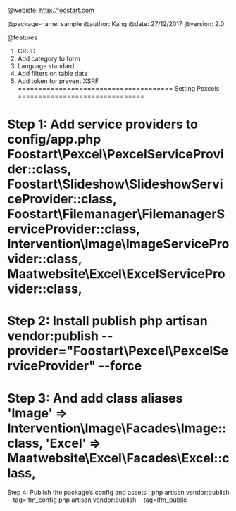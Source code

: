 @webiste: http://foostart.com

@package-name: sample
@author: Kang
@date: 27/12/2017
@version: 2.0

@features

1. CRUD
2. Add category to form
3. Language standard
4. Add filters on table data
5. Add token for prevent XSRF
====================================== Setting Pexcels ===============================

Step 1: Add service providers to config/app.php
Foostart\Pexcel\PexcelServiceProvider::class,
Foostart\Slideshow\SlideshowServiceProvider::class,
Foostart\Filemanager\FilemanagerServiceProvider::class,
Intervention\Image\ImageServiceProvider::class,
Maatwebsite\Excel\ExcelServiceProvider::class,
=======================================================================================
Step 2: Install publish
php artisan vendor:publish --provider="Foostart\\Pexcel\\PexcelServiceProvider" --force
========================================================================================
Step 3: And add class aliases
'Image' => Intervention\Image\Facades\Image::class,
'Excel' => Maatwebsite\Excel\Facades\Excel::class,
========================================================================================
Step 4: Publish the package’s config and assets :
php artisan vendor:publish --tag=lfm_config
php artisan vendor:publish --tag=lfm_public